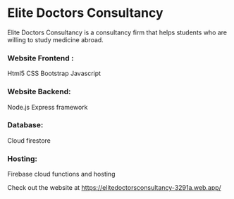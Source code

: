 # Elite Doctors Consultancy

Elite Doctors Consultancy is a consultancy firm that helps students who are willing to study medicine abroad.

### Website Frontend :
Html5
CSS
Bootstrap
Javascript

### Website Backend:
Node.js
Express framework

### Database:
Cloud firestore

### Hosting:
Firebase cloud functions and hosting

Check out the website at https://elitedoctorsconsultancy-3291a.web.app/
